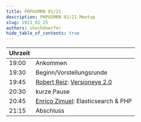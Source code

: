 ```yaml
---
title: PHPUGMRN 01/21
description: PHPUGMRN 01/21 Meetup
slug: 2021_02_25
authors: shochdoerfer
hide_table_of_contents: true
---
```


| Uhrzeit |                                                                                                 | 
|---------|-------------------------------------------------------------------------------------------------|
| 19:00   | Ankommen                                                                                        |
| 19:30   | Beginn/Vorstellungsrunde                                                                        |
| 19:45   | [Robert Reiz](https://twitter.com/RobertReiz): [Versioneye 2.0](https://www.versioneye.com/de/) |
| 20:30   | kurze Pause                                                                                     |
| 20:45   | [Enrico Zimuel](https://twitter.com/ezimuel): Elasticsearch & PHP                               |
| 21:15   | Abschluss                                                                                       |
